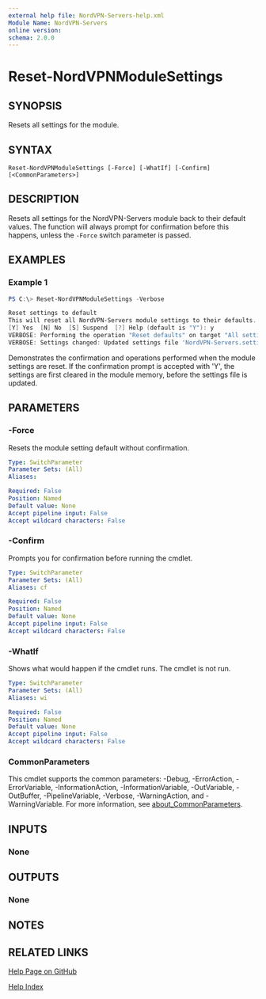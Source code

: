 ```yaml
---
external help file: NordVPN-Servers-help.xml
Module Name: NordVPN-Servers
online version:
schema: 2.0.0
---
```


# Reset-NordVPNModuleSettings

## SYNOPSIS
Resets all settings for the module.

## SYNTAX

```
Reset-NordVPNModuleSettings [-Force] [-WhatIf] [-Confirm] [<CommonParameters>]
```

## DESCRIPTION
Resets all settings for the NordVPN-Servers module back to their default
values. The function will always prompt for confirmation before this happens,
unless the `-Force` switch parameter is passed.

## EXAMPLES

### Example 1
```powershell
PS C:\> Reset-NordVPNModuleSettings -Verbose

Reset settings to default
This will reset all NordVPN-Servers module settings to their defaults. Are you sure?
[Y] Yes  [N] No  [S] Suspend  [?] Help (default is "Y"): y
VERBOSE: Performing the operation "Reset defaults" on target "All settings".
VERBOSE: Settings changed: Updated settings file 'NordVPN-Servers.settings.json'
```

Demonstrates the confirmation and operations performed when the module settings
are reset. If the confirmation prompt is accepted with 'Y', the settings are
first cleared in the module memory, before the settings file is updated.

## PARAMETERS

### -Force
Resets the module setting default without confirmation.

```yaml
Type: SwitchParameter
Parameter Sets: (All)
Aliases:

Required: False
Position: Named
Default value: None
Accept pipeline input: False
Accept wildcard characters: False
```

### -Confirm
Prompts you for confirmation before running the cmdlet.

```yaml
Type: SwitchParameter
Parameter Sets: (All)
Aliases: cf

Required: False
Position: Named
Default value: None
Accept pipeline input: False
Accept wildcard characters: False
```

### -WhatIf
Shows what would happen if the cmdlet runs.
The cmdlet is not run.

```yaml
Type: SwitchParameter
Parameter Sets: (All)
Aliases: wi

Required: False
Position: Named
Default value: None
Accept pipeline input: False
Accept wildcard characters: False
```

### CommonParameters
This cmdlet supports the common parameters: -Debug, -ErrorAction, -ErrorVariable, -InformationAction, -InformationVariable, -OutVariable, -OutBuffer, -PipelineVariable, -Verbose, -WarningAction, and -WarningVariable. For more information, see [about_CommonParameters](http://go.microsoft.com/fwlink/?LinkID=113216).

## INPUTS

### None

## OUTPUTS

### None
## NOTES

## RELATED LINKS

[Help Page on GitHub](https://github.com/TheFreeman193/NordVPN-Servers/blob/master/docs/Reset-NordVPNModuleSettings.md)

[Help Index](./INDEX.md)

